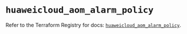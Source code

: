 # `huaweicloud_aom_alarm_policy`

Refer to the Terraform Registry for docs: [`huaweicloud_aom_alarm_policy`](https://registry.terraform.io/providers/huaweicloud/huaweicloud/1.71.1/docs/resources/aom_alarm_policy).
